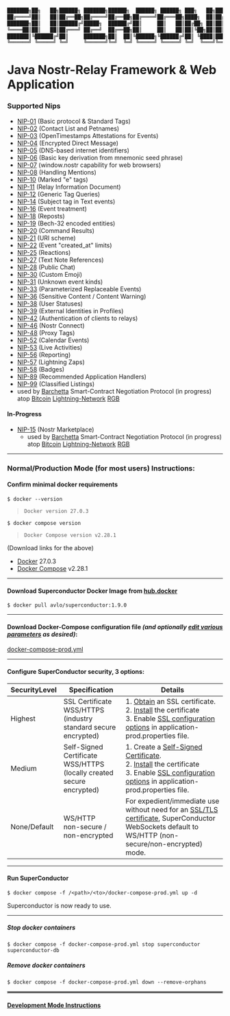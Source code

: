 ```java
███████╗██╗   ██╗██████╗ ███████╗██████╗  ██████╗ ██████╗ ███╗   ██╗██████╗ ██╗   ██╗ ██████╗████████╗ ██████╗ ██████╗
██╔════╝██║   ██║██╔══██╗██╔════╝██╔══██╗██╔════╝██╔═══██╗████╗  ██║██╔══██╗██║   ██║██╔════╝╚══██╔══╝██╔═══██╗██╔══██╗
███████╗██║   ██║██████╔╝█████╗  ██████╔╝██║     ██║   ██║██╔██╗ ██║██║  ██║██║   ██║██║        ██║   ██║   ██║██████╔╝
╚════██║██║   ██║██╔═══╝ ██╔══╝  ██╔══██╗██║     ██║   ██║██║╚██╗██║██║  ██║██║   ██║██║        ██║   ██║   ██║██╔══██╗
███████║╚██████╔╝██║     ███████╗██║  ██║╚██████╗╚██████╔╝██║ ╚████║██████╔╝╚██████╔╝╚██████╗   ██║   ╚██████╔╝██║  ██║
╚══════╝ ╚═════╝ ╚═╝     ╚══════╝╚═╝  ╚═╝ ╚═════╝ ╚═════╝ ╚═╝  ╚═══╝╚═════╝  ╚═════╝  ╚═════╝   ╚═╝    ╚═════╝ ╚═╝  ╚═╝
```
# Java Nostr-Relay Framework & Web Application

### Supported Nips
  - [NIP-01](https://nostr-nips.com/nip-01) (Basic protocol & Standard Tags)
  - [NIP-02](https://nostr-nips.com/nip-02) (Contact List and Petnames)
  - [NIP-03](https://nostr-nips.com/nip-03) (OpenTimestamps Attestations for Events)
  - [NIP-04](https://nostr-nips.com/nip-04) (Encrypted Direct Message)
  - [NIP-05](https://nostr-nips.com/nip-05) (DNS-based internet identifiers)
  - [NIP-06](https://nostr-nips.com/nip-06) (Basic key derivation from mnemonic seed phrase)
  - [NIP-07](https://nostr-nips.com/nip-07) (window.nostr capability for web browsers)
  - [NIP-08](https://nostr-nips.com/nip-08) (Handling Mentions)
  - [NIP-10](https://nostr-nips.com/nip-10) (Marked "e" tags)
  - [NIP-11](https://nostr-nips.com/nip-11) (Relay Information Document)
  - [NIP-12](https://nostr-nips.com/nip-12) (Generic Tag Queries)
  - [NIP-14](https://nostr-nips.com/nip-14) (Subject tag in Text events)
  - [NIP-16](https://nostr-nips.com/nip-16) (Event treatment)
  - [NIP-18](https://nostr-nips.com/nip-18) (Reposts)
  - [NIP-19](https://nostr-nips.com/nip-19) (Bech-32 encoded entities)
  - [NIP-20](https://nostr-nips.com/nip-20) (Command Results)
  - [NIP-21](https://nostr-nips.com/nip-21) (URI scheme)
  - [NIP-22](https://nostr-nips.com/nip-22) (Event "created_at" limits)
  - [NIP-25](https://nostr-nips.com/nip-25) (Reactions)
  - [NIP-27](https://nostr-nips.com/nip-27) (Text Note References)
  - [NIP-28](https://nostr-nips.com/nip-28) (Public Chat)
  - [NIP-30](https://nostr-nips.com/nip-30) (Custom Emoji)
  - [NIP-31](https://nostr-nips.com/nip-31) (Unknown event kinds)
  - [NIP-33](https://nostr-nips.com/nip-33) (Parameterized Replaceable Events)
  - [NIP-36](https://nostr-nips.com/nip-36) (Sensitive Content / Content Warning)
  - [NIP-38](https://nostr-nips.com/nip-38) (User Statuses)
  - [NIP-39](https://nostr-nips.com/nip-39) (External Identities in Profiles)
  - [NIP-42](https://nostr-nips.com/nip-42) (Authentication of clients to relays)
  - [NIP-46](https://nostr-nips.com/nip-46) (Nostr Connect)
  - [NIP-48](https://nostr-nips.com/nip-48) (Proxy Tags)
  - [NIP-52](https://nostr-nips.com/nip-52) (Calendar Events)
  - [NIP-53](https://nostr-nips.com/nip-53) (Live Activities)
  - [NIP-56](https://nostr-nips.com/nip-56) (Reporting)
  - [NIP-57](https://nostr-nips.com/nip-57) (Lightning Zaps)
  - [NIP-58](https://nostr-nips.com/nip-58) (Badges)
  - [NIP-89](https://nostr-nips.com/nip-89) (Recommended Application Handlers)
  - [NIP-99](https://nostr-nips.com/nip-99) (Classified Listings)
  - used by [Barchetta](https://github.com/avlo/barchetta) Smart-Contract Negotiation Protocol (in progress) atop [Bitcoin](https://en.wikipedia.org/wiki/Bitcoin) [Lightning-Network](https://en.wikipedia.org/wiki/Lightning_Network) [RGB](https://rgb.tech/)

#### In-Progress
  - [NIP-15](https://nostr-nips.com/nip-15) (Nostr Marketplace)
    - used by [Barchetta](https://github.com/avlo/barchetta) Smart-Contract Negotiation Protocol (in progress) atop [Bitcoin](https://en.wikipedia.org/wiki/Bitcoin) [Lightning-Network](https://en.wikipedia.org/wiki/Lightning_Network) [RGB](https://rgb.tech/)
    
----
### Normal/Production Mode (for most users) Instructions:
#### Confirm minimal docker requirements

    $ docker --version
>     Docker version 27.0.3
    $ docker compose version
>     Docker Compose version v2.28.1

(Download links for the above)
- [Docker](https://hub.docker.com/_/docker) 27.0.3
- [Docker Compose](https://docs.docker.com/compose/install/) v2.28.1

----

#### Download Superconductor Docker Image from [hub.docker](https://hub.docker.com/repository/docker/avlo/superconductor-app/tags)
    $ docker pull avlo/superconductor:1.9.0

----

#### Download Docker-Compose configuration file _(and optionally [edit various parameters](docker-compose-prod.yml?plain=1#L10,32,L36-L37) as desired)_:

[docker-compose-prod.yml](docker-compose-prod.yml)

----

#### Configure SuperConductor security, 3 options:  

| SecurityLevel | Specification                                                        |Details       |
|---------------|----------------------------------------------------------------------|---------------|
| Highest       | SSL Certificate WSS/HTTPS<br>(industry standard secure encrypted)    | 1. [Obtain](https://www.websitebuilderexpert.com/building-websites/how-to-get-an-ssl-certificate/) an SSL certificate.<br>2. [Install](https://www.baeldung.com/java-import-cer-certificate-into-keystore) the certificate<br>3. Enable [SSL configuration options](src/main/resources/application-prod.properties?plain=1#L6,8,L11-L15) in application-prod.properties file. |
| Medium        | Self-Signed Certificate WSS/HTTPS (locally created secure encrypted) | 1. Create a [Self-Signed Certificate](https://www.baeldung.com/openssl-self-signed-cert).<br>2. [Install](https://www.baeldung.com/java-import-cer-certificate-into-keystore) the certificate<br>3. Enable [SSL configuration options](src/main/resources/application-prod.properties?plain=1#L6,8,L11-L15) in application-prod.properties file. |
| None/Default  | WS/HTTP<br>non-secure / non-encrypted                                | For expedient/immediate use without need for an [SSL/TLS certificate](https://www.cloudflare.com/learning/ssl/what-is-an-ssl-certificate/), SuperConductor WebSockets default to WS/HTTP (non-secure/non-encrypted) mode. |  

----

#### Run SuperConductor

    $ docker compose -f /<path>/<to>/docker-compose-prod.yml up -d

Superconductor is now ready to use.

----

##### Stop docker containers
    $ docker compose -f docker-compose-prod.yml stop superconductor superconductor-db

##### Remove docker containers
    $ docker compose -f docker-compose-prod.yml down --remove-orphans

<hr style="border:2px solid grey">

#### [Development Mode Instructions](DEVELOPMENT.md)
